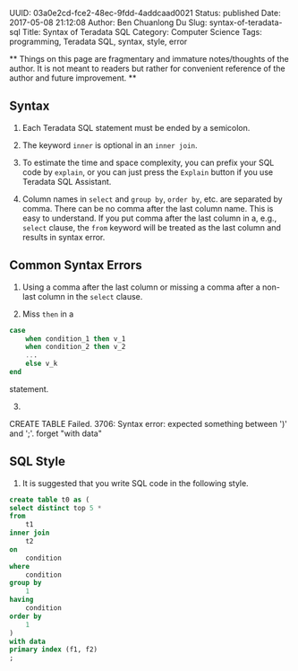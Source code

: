 UUID: 03a0e2cd-fce2-48ec-9fdd-4addcaad0021
Status: published
Date: 2017-05-08 21:12:08
Author: Ben Chuanlong Du
Slug: syntax-of-teradata-sql
Title: Syntax of Teradata SQL
Category: Computer Science
Tags: programming, Teradata SQL, syntax, style, error

**
Things on this page are
fragmentary and immature notes/thoughts of the author.
It is not meant to readers
but rather for convenient reference of the author and future improvement.
**


## Syntax

1. Each Teradata SQL statement must be ended by a semicolon.

5. The keyword `inner` is optional in an `inner join`.

6. To estimate the time and space complexity, 
you can prefix your SQL code by `explain`,
or you can just press the `Explain` button if you use Teradata SQL Assistant.

2. Column names in `select` and `group by`, `order by`, etc. are separated by comma. 
There can be no comma after the last column name.
This is easy to understand. 
If you put comma after the last column in a, e.g., `select` clause,
the `from` keyword will be treated as the last column and results in syntax error.


## Common Syntax Errors

1. Using a comma after the last column or missing a comma 
after a non-last column in the `select` clause.

2. Miss `then` in  a 
```SQL
case 
    when condition_1 then v_1 
    when condition_2 then v_2 
    ...
    else v_k 
end 
```
statement.

3. 
CREATE TABLE Failed. 3706: Syntax error: expected something between ')' and ';'.
forget "with data"

## SQL Style
1. It is suggested that you write SQL code in the following style.
```SQL
create table t0 as (
select distinct top 5 *
from
    t1
inner join
    t2
on
    condition
where
    condition
group by
    1
having
    condition
order by
    1
)
with data
primary index (f1, f2)
;
```
